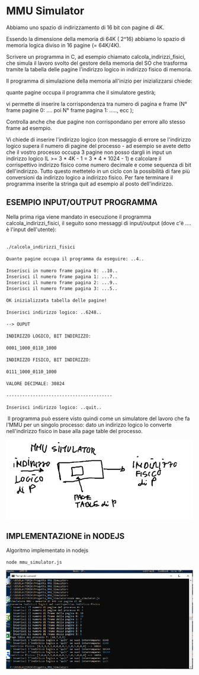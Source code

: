 # MMU Simulator

Abbiamo uno spazio di indirizzamento di 16 bit con pagine di 4K. 

Essendo la dimensione della memoria di 64K ( 2^16) abbiamo lo spazio di memoria logica diviso in 16 pagine (= 64K/4K).

Scrivere un programma in C, ad esempio chiamato calcola_indirizzi_fisici, che simula il lavoro svolto del gestore della memoria del SO che trasforma tramite la tabella delle pagine l'indirizzo logico in indirizzo fisico di memoria.

Il programma di simulazione della memoria all'inizio per inizializzarsi  chiede:

quante pagine occupa il programma che il simulatore gestirà;

vi permette di inserire la corrispondenza tra numero di pagina e frame (N° frame pagine 0: .... poi N° frame pagina 1: ....., ecc );

Controlla anche che due pagine non corrispondano per errore allo stesso frame ad esempio.

Vi chiede di inserire l'indirizzo logico (con messaggio di errore se l'indirizzo logico supera il numero di pagine del processo - ad esempio se avete detto che il vostro processo occupa 3 pagine non posso dargli in input un indirizzo logico IL >= 3 * 4K - 1 = 3 * 4 * 1024 - 1) e calcolare il corrispettivo indirizzo fisico come numero decimale e come sequenza di bit dell'indirizzo. Tutto questo mettetelo in un ciclo con la possibilità di fare più conversioni da indirizzo logico a indirizzo fisico. Per fare terminare il programma inserite la stringa quit ad esempio al posto dell'indirizzo.

## ESEMPIO INPUT/OUTPUT PROGRAMMA
Nella prima riga viene mandato in esecuzione il programma calcola_indirizzi_fisici, il seguito sono messaggi di input/output (dove c'è .... è l'input dell'utente):

```

./calcola_indirizzi_fisici
​
Quante pagine occupa il programma da eseguire: ..4..
​
Inserisci in numero frame pagina 0: ..10..
Inserisci il numero frame pagina 1: ...7..
Inserisci il numero frame pagina 2: ...9..
Inserisci il numero frame pagina 3: ...5..
​
OK inizializzata tabella delle pagine!
​
Inserisci indirizzo logico: ..6248..
​
--> OUPUT
​
INDIRIZZO LOGICO, BIT INDIRIZZO:
​
0001_1000_0110_1000
​
INDIRIZZO FISICO, BIT INDIRIZZO:
​
0111_1000_0110_1000
​
VALORE DECIMALE: 30824
​
----------------------------------------
​
Inserisci indirizzo logico: ..quit..

```
​
Il programma può essere visto quindi come un simulatore del lavoro che fa l'MMU per un singolo processo: dato un indirizzo logico lo converte nell'indirizzo fisico in base alla page table del processo.

![IMG_MMU_SIMULATOR](./MMU_simulator.png)

## IMPLEMENTAZIONE in NODEJS

Algoritmo implementato in nodejs

`node mmu_simulator.js`

![](./output_simulator.PNG)


